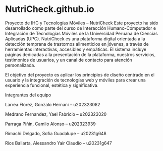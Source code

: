 # NutriCheck.github.io
Proyecto de IHC y Tecnologías Móviles – NutriCheck
Este proyecto ha sido desarrollado como parte del curso de Interacción Humano-Computador e Integración de Tecnologías Móviles de la Universidad Peruana de Ciencias Aplicadas (UPC).
NutriCheck es una plataforma digital orientada a la detección temprana de trastornos alimenticios en jóvenes, a través de herramientas interactivas, accesibles y empáticas. El sistema incluye páginas dedicadas a la presentación de la plataforma, nuestros servicios, testimonios de usuarios, y un canal de contacto para atención personalizada.

El objetivo del proyecto es aplicar los principios de diseño centrado en el usuario y la integración de tecnologías web y móviles para crear una experiencia funcional, estética y significativa.

Integrantes del equipo

Larrea Florez, Gonzalo Hernani – u202323082

Medrano Fernandez, Yael Fabricio – u202323020

Parraga Piñin, Camilo Alonso – u202323939

Rimachi Delgado, Sofia Guadalupe – u20231g648

Rios Ballarta, Alessandro Yair Claudio – u20231g647

